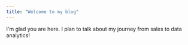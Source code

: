 ```yaml
---
title: "Welcome to my blog"
---
```


I'm glad you are here. I plan to talk about my journey from sales to data analytics!
